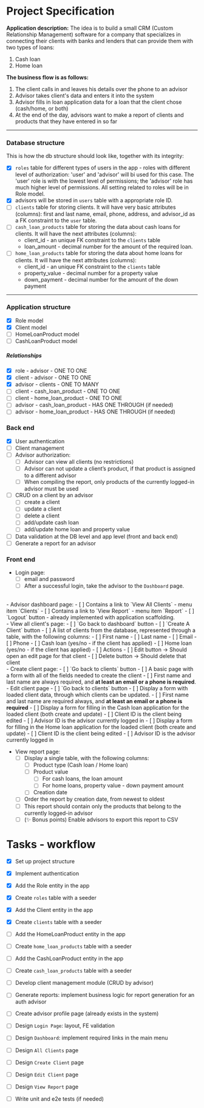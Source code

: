 # Project Specification

<strong>Application description:</strong>
The idea is to build a small CRM (Custom Relationship Management) software for a company that specializes in connecting their clients with banks and lenders that can
provide them with two types of loans:
1. Cash loan
2. Home loan

<strong>The business flow is as follows:</strong>
1. The client calls in and leaves his details over the phone to an advisor
2. Advisor takes client's data and enters it into the system
3. Advisor fills in loan application data for a loan that the client chose
(cash/home, or both)
4. At the end of the day, advisors want to make a report of clients and products that they have entered in so far

<hr />

### Database structure

This is how the db structure should look like, together with its integrity:
- [x] `roles` table for different types of users in the app - roles with different level of authorization: 'user' and 'advisor' will bi used for this case. The 'user' role is with the lowest level of permissions; the 'advisor' role has much higher level of permissions. All setting related to roles will be in Role model.
- [x] advisors will be stored in `users` table with a appropriate role ID.
- [ ] `clients` table for storing clients. It will have very basic attributes (columns): first and last name, email, phone, address, and advisor_id as a FK constraint to the `user` table.
- [ ] `cash_loan_products` table for storing the data about cash loans for clients. It will have the next attributes (columns):
    - client_id - an unique FK constraint to the `clients` table
    - loan_amount - decimal number for the amount of the required loan.
- [ ] `home_loan_products` table for storing the data about home loans for clients. It will have the next attributes (columns):
    - client_id - an unique FK constraint to the `clients` table
    - property_value - decimal number for a property value
    - down_payment - decimal number for the amount of the down payment

<hr />

### Application structure

- [x] Role model
- [x] Client model
- [ ] HomeLoanProduct model
- [ ] CashLoanProduct model

##### Relationships
- [x] role - advisor - ONE TO ONE
- [x] client - advisor - ONE TO ONE
- [x] advisor - clients - ONE TO MANY
- [ ] client - cash_loan_product - ONE TO ONE
- [ ] client - home_loan_product - ONE TO ONE
- [ ] advisor - cash_loan_product - HAS ONE THROUGH (if needed)
- [ ] advisor - home_loan_product - HAS ONE THROUGH (if needed)

### Back end
- [x] User authentication
- [ ] Client management
- [ ] Advisor authorization:
    - [ ] Advisor can view all clients (no restrictions)
    - [ ] Advisor can not update a client’s product, if that product is assigned to a different advisor
    - [ ] When compiling the report, only products of the currently logged-in advisor must be used
- [ ] CRUD on a client by an advisor
    - [ ] create a client
    - [ ] update a client
    - [ ] delete a client
    - [ ] add/update cash loan
    - [ ] add/update home loan and property value
- [ ] Data validation at the DB level and app level (front and back end)
- [ ] Generate a report for an advisor

### Front end
- Login page:
    - [ ] email and password
    - [ ] After a successful login, take the advisor to the `Dashboard` page.
<br />
- Advisor dashboard page:
    - [ ] Contains a link to `View All Clients` - menu item `Clients`
    - [ ] Contains a link to `View Report` - menu item `Report`
    - [ ] `Logout` button - already implemented with application scaffolding.
<br />
- View all client's page:
    - [ ] `Go back to dashboard` button
    - [ ] `Create A Client` button
    - [ ] A list of clients from the database, represented through a table, with the following columns:
        - [ ] First name
        - [ ] Last name
        - [ ] Email
        - [ ] Phone
        - [ ] Cash loan (yes/no - if the client has applied)
        - [ ] Home loan (yes/no - if the client has applied)
        - [ ] Actions
        - [ ] Edit button -> Should open an edit page for that client
        - [ ] Delete button -> Should delete that client
<br />
- Create client page:
    - [ ] `Go back to clients` button
    - [ ] A basic page with a form with all of the fields needed to create the
    client
    - [ ] First name and last name are always required, and <strong>at least an email or a phone is required</strong>.
<br />
- Edit client page
    - [ ] `Go back to clients` button
    - [ ] Display a form with loaded client data, through which clients can be updated.
        - [ ] First name and last name are required always, and <strong>at least an email or a phone is required</strong>
    - [ ] Display a form for filling in the Cash loan application for the loaded
    client (both create and update)
        - [ ] Client ID is the client being edited
        - [ ] Advisor ID is the advisor currently logged in
    - [ ] Display a form for filling in the Home loan application for the loaded client (both create and update)
        - [ ] Client ID is the client being edited
        - [ ] Advisor ID is the advisor currently logged in

- View report page:
    - [ ] Display a single table, with the following columns:
        - [ ] Product type (Cash loan / Home loan)
        - [ ] Product value
            - [ ] For cash loans, the loan amount
            - [ ] For home loans, property value - down payment amount
        - [ ] Creation date
    - [ ] Order the report by creation date, from newest to oldest
    - [ ] This report should contain only the products that belong to the currently logged-in advisor
    - [ ] (✨ Bonus points) Enable advisors to export this report to CSV

# Tasks - workflow

- [x] Set up project structure
- [x] Implement authentication
- [x] Add the Role entity in the app
- [x] Create `roles` table with a seeder
- [x] Add the Client entity in the app
- [x] Create `clients` table with a seeder
- [ ] Add the HomeLoanProduct entity in the app
- [ ] Create `home_loan_products` table with a seeder
- [ ] Add the CashLoanProduct entity in the app
- [ ] Create `cash_loan_products` table with a seeder
- [ ] Develop client management module (CRUD by advisor)
- [ ] Generate reports: implement business logic for report generation for an auth advisor
- [ ] Create advisor profile page (already exists in the system)
- [ ] Design `Login Page`: layout, FE validation
- [ ] Design `Dashboard`: implement required links in the main menu
- [ ] Design `All Clients` page
- [ ] Design `Create Client` page
- [ ] Design `Edit Client` page
- [ ] Design `View Report` page
- [ ] Write unit and e2e tests (if needed)

